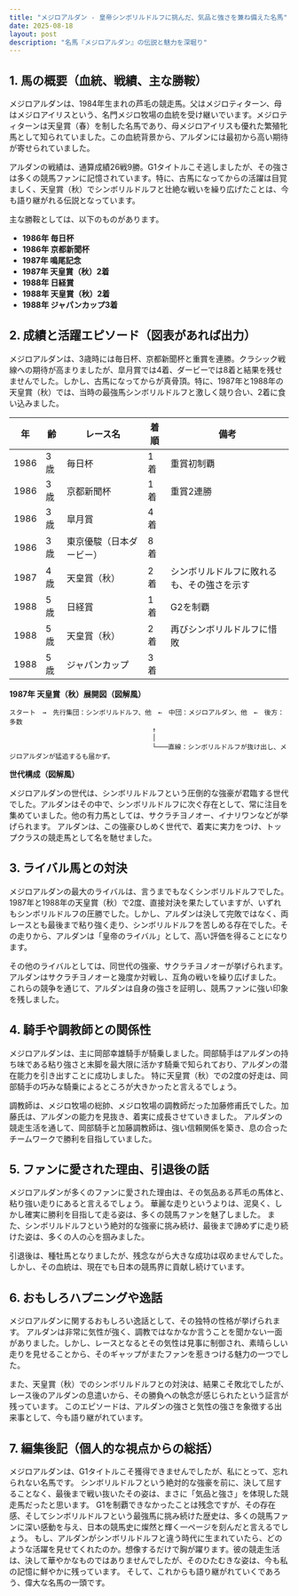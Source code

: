 ```yaml
---
title: "メジロアルダン - 皇帝シンボリルドルフに挑んだ、気品と強さを兼ね備えた名馬"
date: 2025-08-18
layout: post
description: "名馬『メジロアルダン』の伝説と魅力を深堀り"
---
```


## 1. 馬の概要（血統、戦績、主な勝鞍）

メジロアルダンは、1984年生まれの芦毛の競走馬。父はメジロティターン、母はメジロアイリスという、名門メジロ牧場の血統を受け継いでいます。メジロティターンは天皇賞（春）を制した名馬であり、母メジロアイリスも優れた繁殖牝馬として知られていました。この血統背景から、アルダンには最初から高い期待が寄せられていました。

アルダンの戦績は、通算成績26戦9勝。G1タイトルこそ逃しましたが、その強さは多くの競馬ファンに記憶されています。特に、古馬になってからの活躍は目覚ましく、天皇賞（秋）でシンボリルドルフと壮絶な戦いを繰り広げたことは、今も語り継がれる伝説となっています。

主な勝鞍としては、以下のものがあります。

* **1986年  毎日杯**
* **1986年  京都新聞杯**
* **1987年  鳴尾記念**
* **1987年  天皇賞（秋）2着**
* **1988年  日経賞**
* **1988年  天皇賞（秋）2着**
* **1988年  ジャパンカップ3着**


## 2. 成績と活躍エピソード（図表があれば出力）

メジロアルダンは、3歳時には毎日杯、京都新聞杯と重賞を連勝。クラシック戦線への期待が高まりましたが、皐月賞では4着、ダービーでは8着と結果を残せませんでした。しかし、古馬になってからが真骨頂。特に、1987年と1988年の天皇賞（秋）では、当時の最強馬シンボリルドルフと激しく競り合い、2着に食い込みました。

| 年 | 齢 | レース名 | 着順 | 備考 |
|---|---|---|---|---|
| 1986 | 3歳 | 毎日杯 | 1着 | 重賞初制覇 |
| 1986 | 3歳 | 京都新聞杯 | 1着 | 重賞2連勝 |
| 1986 | 3歳 | 皐月賞 | 4着 |  |
| 1986 | 3歳 | 東京優駿（日本ダービー） | 8着 |  |
| 1987 | 4歳 | 天皇賞（秋） | 2着 | シンボリルドルフに敗れるも、その強さを示す |
| 1988 | 5歳 | 日経賞 | 1着 | G2を制覇 |
| 1988 | 5歳 | 天皇賞（秋） | 2着 | 再びシンボリルドルフに惜敗 |
| 1988 | 5歳 | ジャパンカップ | 3着 |  |


**1987年 天皇賞（秋）展開図（図解風）**

```
スタート　→　先行集団：シンボリルドルフ、他　←　中団：メジロアルダン、他　←　後方：多数
                                    ↑
                                    │
                                    └───直線：シンボリルドルフが抜け出し、メジロアルダンが猛追するも届かず。
```

**世代構成（図解風）**

メジロアルダンの世代は、シンボリルドルフという圧倒的な強豪が君臨する世代でした。アルダンはその中で、シンボリルドルフに次ぐ存在として、常に注目を集めていました。他の有力馬としては、サクラチヨノオー、イナリワンなどが挙げられます。  アルダンは、この強豪ひしめく世代で、着実に実力をつけ、トップクラスの競走馬として名を馳せました。


## 3. ライバル馬との対決

メジロアルダンの最大のライバルは、言うまでもなくシンボリルドルフでした。  1987年と1988年の天皇賞（秋）で2度、直接対決を果たしていますが、いずれもシンボリルドルフの圧勝でした。しかし、アルダンは決して完敗ではなく、両レースとも最後まで粘り強く走り、シンボリルドルフを苦しめる存在でした。その走りから、アルダンは「皇帝のライバル」として、高い評価を得ることになります。

その他のライバルとしては、同世代の強豪、サクラチヨノオーが挙げられます。アルダンはサクラチヨノオーと幾度か対戦し、互角の戦いを繰り広げました。  これらの競争を通じて、アルダンは自身の強さを証明し、競馬ファンに強い印象を残しました。


## 4. 騎手や調教師との関係性

メジロアルダンは、主に岡部幸雄騎手が騎乗しました。岡部騎手はアルダンの持ち味である粘り強さと末脚を最大限に活かす騎乗で知られており、アルダンの潜在能力を引き出すことに成功しました。  特に天皇賞（秋）での2度の好走は、岡部騎手の巧みな騎乗によるところが大きかったと言えるでしょう。

調教師は、メジロ牧場の総帥、メジロ牧場の調教師だった加藤修甫氏でした。加藤氏は、アルダンの能力を見抜き、着実に成長させていきました。  アルダンの競走生活を通して、岡部騎手と加藤調教師は、強い信頼関係を築き、息の合ったチームワークで勝利を目指していました。


## 5. ファンに愛された理由、引退後の話

メジロアルダンが多くのファンに愛された理由は、その気品ある芦毛の馬体と、粘り強い走りにあると言えるでしょう。  華麗な走りというよりは、泥臭く、しかし確実に勝利を目指して走る姿は、多くの競馬ファンを魅了しました。  また、シンボリルドルフという絶対的な強豪に挑み続け、最後まで諦めずに走り続けた姿は、多くの人の心を掴みました。

引退後は、種牡馬となりましたが、残念ながら大きな成功は収めませんでした。しかし、その血統は、現在でも日本の競馬界に貢献し続けています。


## 6. おもしろハプニングや逸話

メジロアルダンに関するおもしろい逸話として、その独特の性格が挙げられます。  アルダンは非常に気性が強く、調教ではなかなか言うことを聞かない一面がありました。しかし、レースとなるとその気性は見事に制御され、素晴らしい走りを見せることから、そのギャップがまたファンを惹きつける魅力の一つでした。

また、天皇賞（秋）でのシンボリルドルフとの対決は、結果こそ敗北でしたが、レース後のアルダンの息遣いから、その勝負への執念が感じられたという証言が残っています。  このエピソードは、アルダンの強さと気性の強さを象徴する出来事として、今も語り継がれています。


## 7. 編集後記（個人的な視点からの総括）

メジロアルダンは、G1タイトルこそ獲得できませんでしたが、私にとって、忘れられない名馬です。  シンボリルドルフという絶対的な強豪を前に、決して屈することなく、最後まで戦い抜いたその姿は、まさに「気品と強さ」を体現した競走馬だったと思います。  G1を制覇できなかったことは残念ですが、その存在感、そしてシンボリルドルフという最強馬に挑み続けた歴史は、多くの競馬ファンに深い感動を与え、日本の競馬史に燦然と輝く一ページを刻んだと言えるでしょう。  もし、アルダンがシンボリルドルフと違う時代に生まれていたら、どのような活躍を見せてくれたのか。想像するだけで胸が躍ります。彼の競走生活は、決して華やかなものではありませんでしたが、そのひたむきな姿は、今も私の記憶に鮮やかに残っています。  そして、これからも語り継がれていくであろう、偉大な名馬の一頭です。

